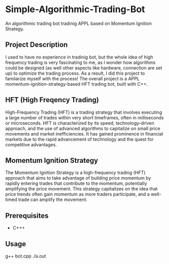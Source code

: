 # Simple-Algorithmic-Trading-Bot
An algorithmic trading bot tradinig APPL based on Momentum Ignition Strategy.

## Project Description
I used to have no experience in tradinig bot, but the whole idea of high frequency trading is very fascinating to me, as I wonder how algorithms could be designed (as well other aspects like hardware, connection are set up) to optimize the trading process. As a result, I did this project to familarize myself with the process! The overall project is a APPL momentum-ignition-strategy-based HFT trading bot, built with C++.

## HFT (High Freqency Trading)
High-Frequency Trading (HFT) is a trading strategy that involves executing a large number of trades within very short timeframes, often in milliseconds or microseconds. HFT is characterized by its speed, technology-driven approach, and the use of advanced algorithms to capitalize on small price movements and market inefficiencies. It has gained prominence in financial markets due to the rapid advancement of technology and the quest for competitive advantages.

## Momentum Ignition Strategy
The Momentum Ignition Strategy is a high-frequency trading (HFT) approach that aims to take advantage of building price momentum by rapidly entering trades that contribute to the momentum, potentially amplifying the price movement. This strategy capitalizes on the idea that price trends often gain momentum as more traders participate, and a well-timed trade can amplify the movement.

## Prerequisites
- C+++

## Usage
g++ bot.cpp
./a.out

